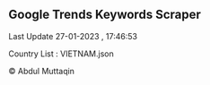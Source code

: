 

## Google Trends Keywords Scraper 
 
Last Update 27-01-2023 , 17:46:53

Country List :
VIETNAM.json



© Abdul Muttaqin 
